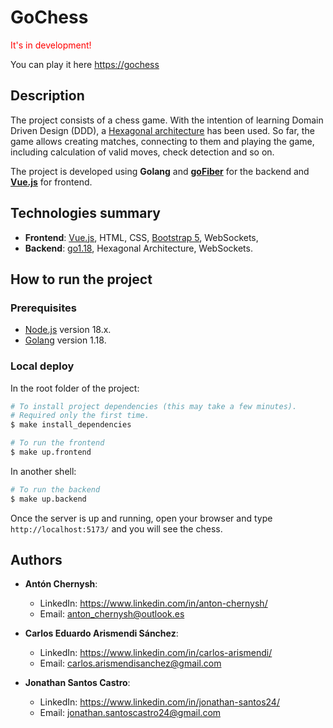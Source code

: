 # GoChess

<span style="color:red">
It's in development!
</span>

You can play it here [https://gochess](https://www.youtube.com/watch?v=oHg5SJYRHA0)

## Description

The project consists of a chess game. With the intention of learning Domain Driven Design (DDD), a [Hexagonal architecture](<https://en.wikipedia.org/wiki/Hexagonal_architecture_(software)>) has been used. So far, the game allows creating matches, connecting to them and playing the game, including calculation of valid moves, check detection and so on.

The project is developed using **Golang** and **[goFiber](https://gofiber.io/)** for the backend and **[Vue.js](https://vuejs.org/)** for frontend.

## Technologies summary

- **Frontend**: [Vue.js](https://vuejs.org/), HTML, CSS, [Bootstrap 5](https://getbootstrap.com/docs/5.0/getting-started/introduction/), WebSockets,
- **Backend**: [go1.18](https://go.dev/), Hexagonal Architecture, WebSockets.

<!-- HOW TO RUN -->

## How to run the project

### Prerequisites

<ul>
  <li><a href="https://nodejs.org/en/">Node.js</a> version 18.x.</li>
  <li><a href="https://go.dev/">Golang</a> version 1.18.</li>
</ul>

### Local deploy

In the root folder of the project:

```bash
# To install project dependencies (this may take a few minutes).
# Required only the first time.
$ make install_dependencies
```

```bash
# To run the frontend
$ make up.frontend
```

In another shell:

```bash
# To run the backend
$ make up.backend
```

Once the server is up and running, open your browser and type `http://localhost:5173/` and you will see the chess.

<!-- AUTHORS -->

## Authors

<ul>
  <li>
    <p>
      <b>Antón Chernysh</b>:
        <ul>
          <li>
            LinkedIn: <a href="https://www.linkedin.com/in/anton-chernysh/">https://www.linkedin.com/in/anton-chernysh/</a>
          </li>
          <li>
            Email: <a href="mailto:anton_chernysh@outlook.es">anton_chernysh@outlook.es</a>
          </li>
        </ul>
    </p>
  </li>
  <li>
    <p>
      <b>Carlos Eduardo Arismendi Sánchez</b>:
        <ul>
          <li>
            LinkedIn: <a href="https://www.linkedin.com/in/carlos-arismendi/">https://www.linkedin.com/in/carlos-arismendi/</a>
          </li>
          <li>
            Email: <a href="mailto:carlos.arismendisanchez@gmail.com">carlos.arismendisanchez@gmail.com</a>
          </li>
        </ul>
    </p>
  </li>
  <li>
    <p>
      <b>Jonathan Santos Castro</b>:
        <ul>
          <li>
            LinkedIn: <a href="https://www.linkedin.com/in/jonathan-santos24/">https://www.linkedin.com/in/jonathan-santos24/</a>
          </li>
          <li>
            Email: <a href="mailto:jonathan.santoscastro24@gmail.com">jonathan.santoscastro24@gmail.com</a>
          </li>
        </ul>
    </p>
  </li>
</ul>
